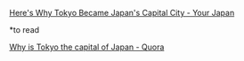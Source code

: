 [Here's Why Tokyo Became Japan's Capital City - Your Japan](https://itsyourjapan.com/tokyo-capital-japan/)

*to read

[Why is Tokyo the capital of Japan - Quora](https://www.quora.com/Why-is-Tokyo-the-capital-of-Japan?share=1)
